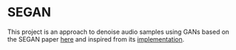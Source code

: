 # SEGAN

This project is an approach to denoise audio samples using GANs based on the SEGAN paper [here](https://arxiv.org/abs/1703.09452) and inspired from its [implementation](https://github.com/santi-pdp/segan). 
